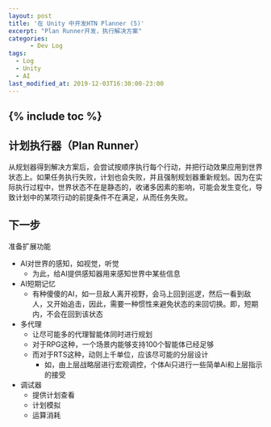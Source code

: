 ```yaml
---
layout: post
title: '在 Unity 中开发HTN Planner (5)'
excerpt: "Plan Runner开发，执行解决方案"
categories:
      - Dev Log
tags:
  - Log
  - Unity
  - AI
last_modified_at: 2019-12-03T16:30:00-23:00
---
```

{% include toc %}
---

## 计划执行器（Plan Runner）
从规划器得到解决方案后，会尝试按顺序执行每个行动，并把行动效果应用到世界状态上。如果任务执行失败，计划也会失败，并且强制规划器重新规划。因为在实际执行过程中，世界状态不在是静态的，收诸多因素的影响，可能会发生变化，导致计划中的某项行动的前提条件不在满足，从而任务失败。

## 下一步

准备扩展功能
- AI对世界的感知，如视觉，听觉
  - 为此，给AI提供感知器用来感知世界中某些信息
- AI短期记忆
  - 有种傻傻的AI，如一旦敌人离开视野，会马上回到巡逻，然后一看到敌人，又开始追击，因此，需要一种惯性来避免状态的来回切换。即，短期内，不会在回到该状态
- 多代理
  - 让尽可能多的代理智能体同时进行规划
  - 对于RPG这种，一个场景内能够支持100个智能体已经足够
  - 而对于RTS这种，动则上千单位，应该尽可能的分层设计
    - 如，由上层战略层进行宏观调控，个体Ai只进行一些简单Ai和上层指示的接受
- 调试器
  - 提供计划查看
  - 计划模拟
  - 运算消耗
